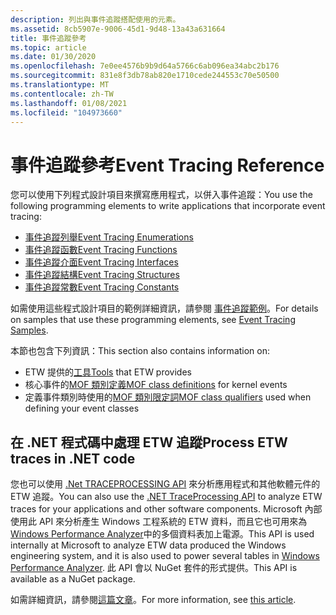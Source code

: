 ```yaml
---
description: 列出與事件追蹤搭配使用的元素。
ms.assetid: 8cb5907e-9006-45d1-9d48-13a43a631664
title: 事件追蹤參考
ms.topic: article
ms.date: 01/30/2020
ms.openlocfilehash: 7e0ee4576b9b9d64a5766c6ab096ea34abc2b176
ms.sourcegitcommit: 831e8f3db78ab820e1710cede244553c70e50500
ms.translationtype: MT
ms.contentlocale: zh-TW
ms.lasthandoff: 01/08/2021
ms.locfileid: "104973660"
---
```

# <a name="event-tracing-reference"></a><span data-ttu-id="ce512-103">事件追蹤參考</span><span class="sxs-lookup"><span data-stu-id="ce512-103">Event Tracing Reference</span></span>

<span data-ttu-id="ce512-104">您可以使用下列程式設計項目來撰寫應用程式，以併入事件追蹤：</span><span class="sxs-lookup"><span data-stu-id="ce512-104">You use the following programming elements to write applications that incorporate event tracing:</span></span>

-   [<span data-ttu-id="ce512-105">事件追蹤列舉</span><span class="sxs-lookup"><span data-stu-id="ce512-105">Event Tracing Enumerations</span></span>](/windows/desktop/api/_etw/#enumerations)
-   [<span data-ttu-id="ce512-106">事件追蹤函數</span><span class="sxs-lookup"><span data-stu-id="ce512-106">Event Tracing Functions</span></span>](/windows/desktop/api/_etw/#functions)
-   [<span data-ttu-id="ce512-107">事件追蹤介面</span><span class="sxs-lookup"><span data-stu-id="ce512-107">Event Tracing Interfaces</span></span>](/windows/desktop/api/_etw/#interfaces)
-   [<span data-ttu-id="ce512-108">事件追蹤結構</span><span class="sxs-lookup"><span data-stu-id="ce512-108">Event Tracing Structures</span></span>](/windows/desktop/api/_etw/#structures)
-   [<span data-ttu-id="ce512-109">事件追蹤常數</span><span class="sxs-lookup"><span data-stu-id="ce512-109">Event Tracing Constants</span></span>](event-tracing-constants.md)

<span data-ttu-id="ce512-110">如需使用這些程式設計項目的範例詳細資訊，請參閱 [事件追蹤範例](event-tracing-samples.md)。</span><span class="sxs-lookup"><span data-stu-id="ce512-110">For details on samples that use these programming elements, see [Event Tracing Samples](event-tracing-samples.md).</span></span>

<span data-ttu-id="ce512-111">本節也包含下列資訊：</span><span class="sxs-lookup"><span data-stu-id="ce512-111">This section also contains information on:</span></span>

-   <span data-ttu-id="ce512-112">ETW 提供的[工具](event-tracing-tools.md)</span><span class="sxs-lookup"><span data-stu-id="ce512-112">[Tools](event-tracing-tools.md) that ETW provides</span></span>
-   <span data-ttu-id="ce512-113">核心事件的[MOF 類別定義](event-tracing-mof-classes.md)</span><span class="sxs-lookup"><span data-stu-id="ce512-113">[MOF class definitions](event-tracing-mof-classes.md) for kernel events</span></span>
-   <span data-ttu-id="ce512-114">定義事件類別時使用的[MOF 類別限定詞](event-tracing-mof-qualifiers.md)</span><span class="sxs-lookup"><span data-stu-id="ce512-114">[MOF class qualifiers](event-tracing-mof-qualifiers.md) used when defining your event classes</span></span>

## <a name="process-etw-traces-in-net-code"></a><span data-ttu-id="ce512-115">在 .NET 程式碼中處理 ETW 追蹤</span><span class="sxs-lookup"><span data-stu-id="ce512-115">Process ETW traces in .NET code</span></span>

<span data-ttu-id="ce512-116">您也可以使用 [.Net TRACEPROCESSING API](https://www.nuget.org/packages/Microsoft.Windows.EventTracing.Processing.All) 來分析應用程式和其他軟體元件的 ETW 追蹤。</span><span class="sxs-lookup"><span data-stu-id="ce512-116">You can also use the [.NET TraceProcessing API](https://www.nuget.org/packages/Microsoft.Windows.EventTracing.Processing.All) to analyze ETW traces for your applications and other software components.</span></span> <span data-ttu-id="ce512-117">Microsoft 內部使用此 API 來分析產生 Windows 工程系統的 ETW 資料，而且它也可用來為 [Windows Performance Analyzer](/windows-hardware/test/wpt/windows-performance-analyzer)中的多個資料表加上電源。</span><span class="sxs-lookup"><span data-stu-id="ce512-117">This API is used internally at Microsoft to analyze ETW data produced the Windows engineering system, and it is also used to power several tables in [Windows Performance Analyzer](/windows-hardware/test/wpt/windows-performance-analyzer).</span></span> <span data-ttu-id="ce512-118">此 API 會以 NuGet 套件的形式提供。</span><span class="sxs-lookup"><span data-stu-id="ce512-118">This API is available as a NuGet package.</span></span>

<span data-ttu-id="ce512-119">如需詳細資訊，請參閱[這篇文章](/windows/apps/trace-processing/overview)。</span><span class="sxs-lookup"><span data-stu-id="ce512-119">For more information, see [this article](/windows/apps/trace-processing/overview).</span></span>
